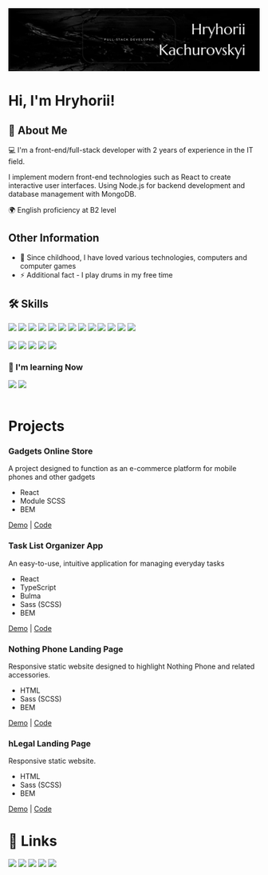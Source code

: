 <img src="./public/assets/banner.png">

<h1>Hi, I'm Hryhorii!</h1>
<h2>
  🚀 About Me
</h2>
<p>
💻 I'm a front-end/full-stack developer with 2 years of experience in the IT field.

I implement modern front-end technologies such as React
to create interactive user interfaces. Using Node.js for
backend development and database management with
MongoDB.

🌍 English proficiency at B2 level

</p>

<h2>Other Information</h2>

- 🧒 Since childhood, I have loved various technologies, computers and computer games
- ⚡️ Additional fact - I play drums in my free time

<h2>🛠 Skills</h2>

<div>
  <img height="24px" src="https://img.shields.io/badge/-HTML5-000000?style=flat&logo=html5" />
  <img height="24px" src="https://img.shields.io/badge/-CSS3-000000?style=flat&logo=css3" />
  <img height="24px" src="https://img.shields.io/badge/-JavaScript-000000?style=flat&logo=javascript" />
  <img height="24px" src="https://img.shields.io/badge/-TypeScript-000000?style=flat&logo=typescript" />
  <img height="24px" src="https://img.shields.io/badge/-React-000000?style=flat&logo=react" />
  <img height="24px" src="https://img.shields.io/badge/-Next.js-000000?style=flat&logo=next.js" />
  <img height="24px" src="https://img.shields.io/badge/-Sass(SCSS)-000000?style=flat&logo=sass" />
  <img height="24px" src="https://img.shields.io/badge/-BEM-000000?style=flat" />
  <img height="24px" src="https://img.shields.io/badge/-Bulma-000000?style=flat&logo=bulma" />
  <img height="24px" src="https://img.shields.io/badge/-Bootstrap-000000?style=flat&logo=bootstrap" />
  <img height="24px" src="https://img.shields.io/badge/-Vite-000000?style=flat&logo=vite" />
  <img height="24px" src="https://img.shields.io/badge/-REST_API-000000?style=flat" />
  <img height="24px" src="https://img.shields.io/badge/-Tailwind-000000?style=flat&logo=tailwindcss" />
</div>

<br />
<div>
  <img height="24px" src="https://img.shields.io/badge/-Figma-000000?style=flat&logo=figma" />
  <img height="24px" src="https://img.shields.io/badge/-NPM-000000?style=flat&logo=npm" />
  <img height="24px" src="https://img.shields.io/badge/-Git-000000?style=flat&logo=git" />
  <img height="24px" src="https://img.shields.io/badge/-GitHub-000000?style=flat&logo=github" />
  <img height="24px" src="https://img.shields.io/badge/-VS_Code-000000?style=flat&logo=visual-studio-code" />
</div>

<h3>🧠 I'm learning Now</h3>
<div>
  <img height="24px" src="https://img.shields.io/badge/-Vue.js-000000?style=flat&logo=vue.js" />
  <img height="24px" src="https://img.shields.io/badge/-Nuxt.js-000000?style=flat&logo=nuxt.js" />
</div>

<br />
<h1>Projects</h1>

<h3>Gadgets Online Store</h3>
<p>A project designed to function as an e-commerce platform for mobile phones and other gadgets</p>
<ul>
  <li>React</li>
  <li>Module SCSS</li>
  <li>BEM</li>
</ul>
<a href="https://fs-mar24-codecrafters.github.io/react_phone-catalog/#/">Demo</a> | <a href="https://github.com/FS-MAR24-CodeCrafters/react_phone-catalog">Code</a>

<h3>Task List Organizer App</h3>
<p>An easy-to-use, intuitive application for managing everyday tasks</p>
<ul>
  <li>React</li>
  <li>TypeScript</li>
  <li>Bulma</li>
  <li>Sass (SCSS)</li>
  <li>BEM</li>
</ul>
<a href="https://grigoryykach.github.io/todo-app/">Demo</a> | <a href="https://github.com/GrigoryyKach/todo-app">Code</a>

<h3>Nothing Phone Landing Page</h3>
<p>Responsive static website designed to highlight Nothing Phone and related accessories.</p>
<ul>
  <li>HTML</li>
  <li>Sass (SCSS)</li>
  <li>BEM</ul>
<a href="https://grigoryykach.github.io/nothing-landing/">Demo</a> | <a href="https://github.com/GrigoryyKach/nothing-landing">Code</a>

<h3>hLegal Landing Page</h3>
<p>Responsive static website.</p>
<ul>
  <li>HTML</li>
  <li>Sass (SCSS)</li>
  <li>BEM</ul>
<a href="https://grigoryykach.github.io/hlegal-landing/">Demo</a> | <a href="https://github.com/GrigoryyKach/hlegal-landing">Code</a>

<h1>🔗 Links</h1>
<div>
  <a href="https://t.me/hrigoriikachurovskyi"><img height="24px" src="https://img.shields.io/badge/-Telegram-000000?style=flat&logo=telegram" /></a>
  <a href="https://www.linkedin.com/in/hryhorii-kachurovskyi/"><img height="24px" src="https://img.shields.io/badge/-LinkedIn-000000?style=flat&logo=linkedin" /></a>
  <a href="mailto:hryhorii.k.dev@gmail.com"><img height="24px" src="https://img.shields.io/badge/-Email-000000?style=flat&logo=gmail" /></a>
  <a href="https://hrigoryy-site.vercel.app/"><img height="24px" src="https://img.shields.io/badge/my_portfolio_site-000?style=for-the-badge&logo=ko-fi&logoColor=white" /></a>
  <a href="https://drive.google.com/file/d/1UFTibsP1t0oT6uOTqHNBFzRYjYW3q77_/view?usp=sharing"><img height="24px" src="https://img.shields.io/badge/my_cv-000?style=for-the-badge&logo=ko-fi&logoColor=white" /></a>
</div>
